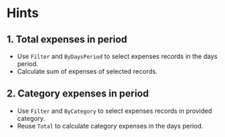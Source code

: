 # Hints

## 1. Total expenses in period

- Use `Filter` and `ByDaysPeriod` to select expenses records in the days period.
- Calculate sum of expenses of selected records.

## 2. Category expenses in period

- Use `Filter` and `ByCategory` to select expenses records in provided category.
- Reuse `Total` to calculate category expenses in the days period.
